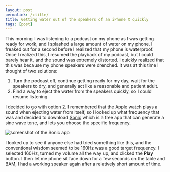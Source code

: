 ```yaml
---
layout: post
permalink: /:title/
title: Getting water out of the speakers of an iPhone X quickly
tags: [post]
---
```

This morning I was listening to a podcast on my phone as I was getting ready for work, and I splashed a large amount of water on my phone. I freaked out for a second before I realized that my phone is waterproof. Once I realized this, I resumed the playback of my podcast, but I could barely hear it, and the sound was extremely distorted. I quickly realized that this was because my phone speakers were drenched. It was at this time I thought of two solutions:
1. Turn the podcast off, continue getting ready for my day, wait for the speakers to dry, and generally act like a reasonable and patient adult.
2. Find a way to eject the water from the speakers quickly, so I could resume listening.

I decided to go with option 2. I remembered that the Apple watch plays a sound when ejecting water from itself, so I looked up what frequency that was and decided to download [Sonic](https://itunes.apple.com/us/app/sonic/id986999895?mt=8) which is a free app that can generate a sine wave tone, and lets you choose the specific frequency.

![screenshot of the Sonic app](https://i.imgur.com/XKs3jpe.png)

I looked up to see if anyone else had tried something like this, and the conventional wisdom seemed to be 160Hz was a good target frequency. I selected 160Hz, turned my volume all the way up, and clicked the **Play** button. I then let me phone sit face down for a few seconds on the table and BAM, I had a working speaker again after a relatively short amount of time.